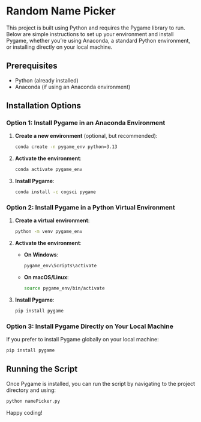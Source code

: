 
# Random Name Picker

This project is built using Python and requires the Pygame library to run. Below are simple instructions to set up your environment and install Pygame, whether you’re using Anaconda, a standard Python environment, or installing directly on your local machine.

## Prerequisites

- Python (already installed)
- Anaconda (if using an Anaconda environment)

## Installation Options

### Option 1: Install Pygame in an Anaconda Environment

1. **Create a new environment** (optional, but recommended):
   ```bash
   conda create -n pygame_env python=3.13
   ```

2. **Activate the environment**:
   ```bash
   conda activate pygame_env
   ```

3. **Install Pygame**:
   ```bash
   conda install -c cogsci pygame
   ```

### Option 2: Install Pygame in a Python Virtual Environment

1. **Create a virtual environment**:
   ```bash
   python -m venv pygame_env
   ```

2. **Activate the environment**:
   - **On Windows**:
     ```bash
     pygame_env\Scripts\activate
     ```
   - **On macOS/Linux**:
     ```bash
     source pygame_env/bin/activate
     ```

3. **Install Pygame**:
   ```bash
   pip install pygame
   ```

### Option 3: Install Pygame Directly on Your Local Machine

If you prefer to install Pygame globally on your local machine:

```bash
pip install pygame
```

## Running the Script

Once Pygame is installed, you can run the script by navigating to the project directory and using:

```bash
python namePicker.py
```

Happy coding!
